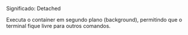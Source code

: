 Significado:
Detached

Executa o container em segundo plano (background), permitindo que o terminal fique livre para outros comandos.
